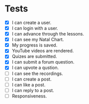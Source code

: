 # Tests

- [X] I can create a user.
- [X] I can login with a user.
- [X] I can advance through the lessons.
- [X] I can see my Natal Chart.
- [X] My progress is saved.
- [X] YouTube videos are rendered.
- [X] Quizes are submitted.
- [X] I can submit a forum question.
- [X] I can upvote a qustion.
- [ ] I can see the recordings.
- [ ] I can create a post.
- [ ] I can like a post.
- [ ] I can reply to a post. 
- [ ] Responsiveness.
